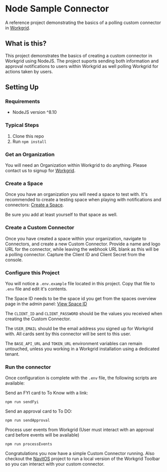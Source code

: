 # Node Sample Connector

A reference project demonstrating the basics of a polling custom connector in [Workgrid](https://www.workgrid.com).

## What is this?

This project demonstrates the basics of creating a custom connector in Workgrid using NodeJS. The project suports sending both information and approval notifications to users within Workgrid as well polling Workgrid for actions taken by users.

## Setting Up

### Requirements

* NodeJS version ^8.10

### Typical Steps

1. Clone this repo
2. Run `npm install`

### Get an Organization

You will need an Organization within Workgrid to do anything.  Please contact us to signup for [Workgrid](https://www.workgrid.com).

### Create a Space

Once you have an organization you will need a space to test with.  It's recommended to create a testing space when playing with notifications and connectors: [Create a Space](https://www.workgrid.com/docs/manage-your-space/).

Be sure you add at least yourself to that space as well.

### Create a Custom Connector
Once you have created a space within your organization, navigate to Connectors, and create a new Custom Connector. Provide a name and logo URL for the connector, while leaving the webhook URL blank as this will be a polling connector. Capture the Client ID and Client Secret from the console.

### Configure this Project

You will notice a `.env.example` file located in this project.  Copy that file to `.env` file and edit it's contents.

The Space ID needs to be the space id you get from the spaces overview page in the admin panel: [View Space ID](https://www.workgrid.com/docs/manage-your-space/#Viewing-the-Space-ID)

The `CLIENT_ID` and `CLIENT_PASSWORD` should be the values you received when creating the Custom Connector.

The `USER_EMAIL` should be the email address you signed up for Workgrid with. All cards sent by this connector will be sent to this user. 

The `BASE_API_URL` and `TOKEN_URL` environment variables can remain untouched, unless you working in a Workgrid installation using a dedicated tenant.

### Run the connector

Once configuration is complete with the `.env` file, the following scripts are available:

Send an FYI card to To Know with a link:
```
npm run sendFyi
```

Send an approval card to To DO:
```
npm run sendApproval
```

Process user events from Workgrid (User must interact with an approval card before events will be available)
```
npm run processEvents
```

Congratulations you now have a simple Custom Connector running.  Also checkout the [NavitOS](https://github.com/Workgrid/NavitOS) project to run a local version of the Workgrid Toolbar so you can interact with your custom connector.
